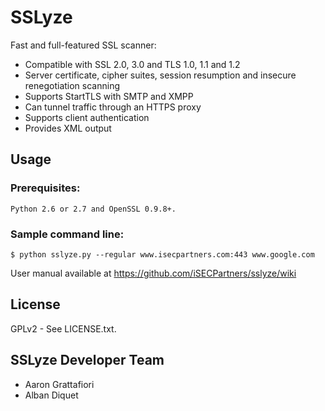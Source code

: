 SSLyze
======

Fast and full-featured SSL scanner:
* Compatible with SSL 2.0, 3.0 and TLS 1.0, 1.1 and 1.2
* Server certificate, cipher suites, session resumption and insecure renegotiation scanning
* Supports StartTLS with SMTP and XMPP
* Can tunnel traffic through an HTTPS proxy
* Supports client authentication
* Provides XML output

Usage
-----

### Prerequisites: 
	Python 2.6 or 2.7 and OpenSSL 0.9.8+.

### Sample command line:
	$ python sslyze.py --regular www.isecpartners.com:443 www.google.com

User manual available at https://github.com/iSECPartners/sslyze/wiki

License
--------
GPLv2 - See LICENSE.txt.


SSLyze Developer Team 
---------------------
* Aaron Grattafiori
* Alban Diquet  
